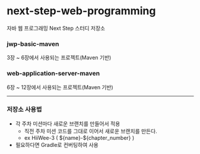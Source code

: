 # next-step-web-programming
자바 웹 프로그래밍 Next Step 스터디 저장소

### jwp-basic-maven
3장 ~ 6장에서 사용되는 프로젝트(Maven 기반)

### web-application-server-maven
6장 ~ 12장에서 사용되는 프로젝트(Maven 기반)

---

### 저장소 사용법
- 각 주차 미션마다 새로운 브랜치를 만들어서 적용
  - 직전 주차 미션 코드를 그대로 이어서 새로운 브랜치를 만든다.
  - ex HiiWee-3 ( \${name}-\${chapter_number} )
- 필요하다면 Gradle로 컨버팅하여 사용
